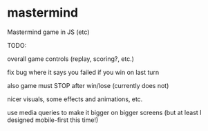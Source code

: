 # mastermind
Mastermind game in JS (etc)


TODO:

overall game controls (replay, scoring?, etc.)

fix bug where it says you failed if you win on last turn

also game must STOP after win/lose (currently does not)

nicer visuals, some effects and animations, etc.

use media queries to make it bigger on bigger screens (but at least I designed mobile-first this time!)